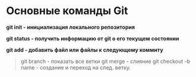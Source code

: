 # Основные команды Git
**git init - инициализация локального репозитория**

**git status - получить информацию от git о его текущем состоянии**

**git add - добавить файл или файлы к следующему коммиту**


>git branch - показать все ветки 
>git merge - слияние 
>git checkout -b name - создание и переход на след. ветку.


